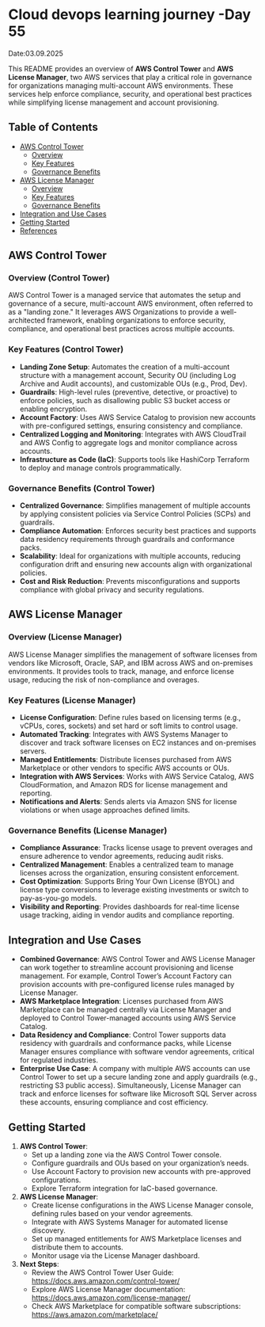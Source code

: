 # Cloud devops learning journey -Day 55
Date:03.09.2025

This README provides an overview of **AWS Control Tower** and **AWS License Manager**, two AWS services that play a critical role in governance for organizations managing multi-account AWS environments. These services help enforce compliance, security, and operational best practices while simplifying license management and account provisioning.

## Table of Contents
- [AWS Control Tower](#aws-control-tower)
  - [Overview](#overview-control-tower)
  - [Key Features](#key-features-control-tower)
  - [Governance Benefits](#governance-benefits-control-tower)
- [AWS License Manager](#aws-license-manager)
  - [Overview](#overview-license-manager)
  - [Key Features](#key-features-license-manager)
  - [Governance Benefits](#governance-benefits-license-manager)
- [Integration and Use Cases](#integration-and-use-cases)
- [Getting Started](#getting-started)
- [References](#references)

## AWS Control Tower

### Overview (Control Tower)
AWS Control Tower is a managed service that automates the setup and governance of a secure, multi-account AWS environment, often referred to as a "landing zone." It leverages AWS Organizations to provide a well-architected framework, enabling organizations to enforce security, compliance, and operational best practices across multiple accounts.[](https://aws.amazon.com/controltower/)[](https://cloudchipr.com/blog/aws-control-tower)

### Key Features (Control Tower)
- **Landing Zone Setup**: Automates the creation of a multi-account structure with a management account, Security OU (including Log Archive and Audit accounts), and customizable OUs (e.g., Prod, Dev).[](https://cloudchipr.com/blog/aws-control-tower)
- **Guardrails**: High-level rules (preventive, detective, or proactive) to enforce policies, such as disallowing public S3 bucket access or enabling encryption.[](https://bluexp.netapp.com/blog/aws-cds-blg-aws-control-tower-data-governance-on-aws)
- **Account Factory**: Uses AWS Service Catalog to provision new accounts with pre-configured settings, ensuring consistency and compliance.[](https://aws.amazon.com/blogs/mt/using-aws-control-tower-aws-service-catalog-and-aws-marketplace-to-deploy-aws-marketplace-license-subscriptions/)
- **Centralized Logging and Monitoring**: Integrates with AWS CloudTrail and AWS Config to aggregate logs and monitor compliance across accounts.[](https://cloudchipr.com/blog/aws-control-tower)
- **Infrastructure as Code (IaC)**: Supports tools like HashiCorp Terraform to deploy and manage controls programmatically.[](https://github.com/aws-samples/aws-control-tower-controls-terraform)

### Governance Benefits (Control Tower)
- **Centralized Governance**: Simplifies management of multiple accounts by applying consistent policies via Service Control Policies (SCPs) and guardrails.
- **Compliance Automation**: Enforces security best practices and supports data residency requirements through guardrails and conformance packs.[](https://aws.amazon.com/blogs/mt/supporting-data-residency-requirements-by-extending-aws-control-tower-governance-to-non-supported-regions/)
- **Scalability**: Ideal for organizations with multiple accounts, reducing configuration drift and ensuring new accounts align with organizational policies.[](https://cloudchipr.com/blog/aws-control-tower)
- **Cost and Risk Reduction**: Prevents misconfigurations and supports compliance with global privacy and security regulations.[](https://bluexp.netapp.com/blog/aws-cds-blg-aws-control-tower-data-governance-on-aws)

## AWS License Manager

### Overview (License Manager)
AWS License Manager simplifies the management of software licenses from vendors like Microsoft, Oracle, SAP, and IBM across AWS and on-premises environments. It provides tools to track, manage, and enforce license usage, reducing the risk of non-compliance and overages.[](https://aws.amazon.com/license-manager/features/)[](https://mng.workshop.aws/licensemanager.html)

### Key Features (License Manager)
- **License Configuration**: Define rules based on licensing terms (e.g., vCPUs, cores, sockets) and set hard or soft limits to control usage.[](https://aws.amazon.com/blogs/mt/mechanisms-to-govern-license-usage-with-aws-license-manager/)
- **Automated Tracking**: Integrates with AWS Systems Manager to discover and track software licenses on EC2 instances and on-premises servers.[](https://docs.aws.amazon.com/license-manager/latest/userguide/license-manager.html)
- **Managed Entitlements**: Distribute licenses purchased from AWS Marketplace or other vendors to specific AWS accounts or OUs.[](https://aws.amazon.com/license-manager/faqs/)
- **Integration with AWS Services**: Works with AWS Service Catalog, AWS CloudFormation, and Amazon RDS for license management and reporting.[](https://aws.amazon.com/blogs/mt/using-aws-control-tower-aws-service-catalog-and-aws-marketplace-to-deploy-aws-marketplace-license-subscriptions/)
- **Notifications and Alerts**: Sends alerts via Amazon SNS for license violations or when usage approaches defined limits.[](https://aws.amazon.com/blogs/mt/mechanisms-to-govern-license-usage-with-aws-license-manager/)

### Governance Benefits (License Manager)
- **Compliance Assurance**: Tracks license usage to prevent overages and ensure adherence to vendor agreements, reducing audit risks.[](https://mng.workshop.aws/licensemanager.html)
- **Centralized Management**: Enables a centralized team to manage licenses across the organization, ensuring consistent enforcement.[](https://aws.amazon.com/license-manager/features/)
- **Cost Optimization**: Supports Bring Your Own License (BYOL) and license type conversions to leverage existing investments or switch to pay-as-you-go models.[](https://docs.aws.amazon.com/license-manager/latest/userguide/license-manager.html)
- **Visibility and Reporting**: Provides dashboards for real-time license usage tracking, aiding in vendor audits and compliance reporting.[](https://mng.workshop.aws/licensemanager.html)

## Integration and Use Cases
- **Combined Governance**: AWS Control Tower and AWS License Manager can work together to streamline account provisioning and license management. For example, Control Tower’s Account Factory can provision accounts with pre-configured license rules managed by License Manager.[](https://aws.amazon.com/blogs/mt/using-aws-control-tower-aws-service-catalog-and-aws-marketplace-to-deploy-aws-marketplace-license-subscriptions/)
- **AWS Marketplace Integration**: Licenses purchased from AWS Marketplace can be managed centrally via License Manager and deployed to Control Tower-managed accounts using AWS Service Catalog.[](https://aws.amazon.com/blogs/mt/using-aws-control-tower-aws-service-catalog-and-aws-marketplace-to-deploy-aws-marketplace-license-subscriptions/)[](https://github.com/SUSE/suse-aws-control-tower-integration)
- **Data Residency and Compliance**: Control Tower supports data residency with guardrails and conformance packs, while License Manager ensures compliance with software vendor agreements, critical for regulated industries.[](https://aws.amazon.com/blogs/mt/supporting-data-residency-requirements-by-extending-aws-control-tower-governance-to-non-supported-regions/)
- **Enterprise Use Case**: A company with multiple AWS accounts can use Control Tower to set up a secure landing zone and apply guardrails (e.g., restricting S3 public access). Simultaneously, License Manager can track and enforce licenses for software like Microsoft SQL Server across these accounts, ensuring compliance and cost efficiency.[](https://cloudchipr.com/blog/aws-control-tower)[](https://aws.amazon.com/blogs/mt/mechanisms-to-govern-license-usage-with-aws-license-manager/)

## Getting Started
1. **AWS Control Tower**:
   - Set up a landing zone via the AWS Control Tower console.
   - Configure guardrails and OUs based on your organization’s needs.
   - Use Account Factory to provision new accounts with pre-approved configurations.
   - Explore Terraform integration for IaC-based governance.[](https://github.com/aws-samples/aws-control-tower-controls-terraform)
2. **AWS License Manager**:
   - Create license configurations in the AWS License Manager console, defining rules based on your vendor agreements.
   - Integrate with AWS Systems Manager for automated license discovery.
   - Set up managed entitlements for AWS Marketplace licenses and distribute them to accounts.
   - Monitor usage via the License Manager dashboard.[](https://aws.amazon.com/blogs/mt/mechanisms-to-govern-license-usage-with-aws-license-manager/)
3. **Next Steps**:
   - Review the AWS Control Tower User Guide: https://docs.aws.amazon.com/control-tower/
   - Explore AWS License Manager documentation: https://docs.aws.amazon.com/license-manager/
   - Check AWS Marketplace for compatible software subscriptions: https://aws.amazon.com/marketplace/

